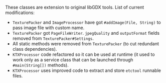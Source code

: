 These classes are extension to original libGDX tools. List of current modifications:

- `TexturePacker` and `ImageProcessor` have got `#addImage(File, String)` to pass image file with custom name.
- `TexturePacker` got `PageFileWriter`. `jpegQuality` and `outputFormat` fields removed from `TexturePacker#Settings`. 
- All static methods were removed from `TexturePacker` (to cut redundant class dependencies).
- `KTXProcessor` code refactored so it can be used at runtime (it used to work only as a service class that can be launched through `#main(String[])` methods).
- `KTXProcessor` uses improved code to extract and store `etctool` runnable files.